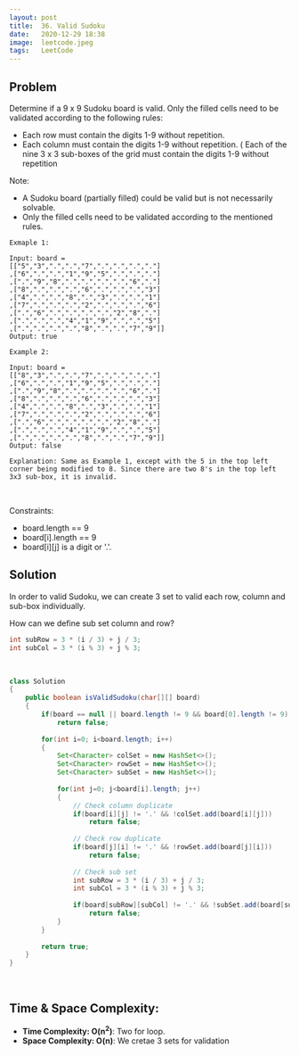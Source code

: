 ```yaml
---
layout: post 
title:  36. Valid Sudoku
date:   2020-12-29 18:38
image:  leetcode.jpeg
tags:   LeetCode
---
```


## Problem

Determine if a 9 x 9 Sudoku board is valid. Only the filled cells need to be validated according to the following rules:

* Each row must contain the digits 1-9 without repetition.
* Each column must contain the digits 1-9 without repetition.
( Each of the nine 3 x 3 sub-boxes of the grid must contain the digits 1-9 without repetition

Note:

* A Sudoku board (partially filled) could be valid but is not necessarily solvable.
* Only the filled cells need to be validated according to the mentioned rules.

```
Exmaple 1:

Input: board = 
[["5","3",".",".","7",".",".",".","."]
,["6",".",".","1","9","5",".",".","."]
,[".","9","8",".",".",".",".","6","."]
,["8",".",".",".","6",".",".",".","3"]
,["4",".",".","8",".","3",".",".","1"]
,["7",".",".",".","2",".",".",".","6"]
,[".","6",".",".",".",".","2","8","."]
,[".",".",".","4","1","9",".",".","5"]
,[".",".",".",".","8",".",".","7","9"]]
Output: true

Example 2:

Input: board = 
[["8","3",".",".","7",".",".",".","."]
,["6",".",".","1","9","5",".",".","."]
,[".","9","8",".",".",".",".","6","."]
,["8",".",".",".","6",".",".",".","3"]
,["4",".",".","8",".","3",".",".","1"]
,["7",".",".",".","2",".",".",".","6"]
,[".","6",".",".",".",".","2","8","."]
,[".",".",".","4","1","9",".",".","5"]
,[".",".",".",".","8",".",".","7","9"]]
Output: false

Explanation: Same as Example 1, except with the 5 in the top left corner being modified to 8. Since there are two 8's in the top left 3x3 sub-box, it is invalid.
```

<!-- Line breaks -->
<br />

Constraints:

* board.length == 9
* board[i].length == 9
* board[i][j] is a digit or '.'.

## Solution

In order to valid Sudoku, we can create 3 set to valid each row, column and sub-box individually.

How can we define sub set column and row?

```java
int subRow = 3 * (i / 3) + j / 3;
int subCol = 3 * (i % 3) + j % 3;
```

<!-- Line breaks -->
<br />

```java
class Solution 
{
    public boolean isValidSudoku(char[][] board) 
    {
        if(board == null || board.length != 9 && board[0].length != 9)
            return false;
        
        for(int i=0; i<board.length; i++)
        {
            Set<Character> colSet = new HashSet<>();
            Set<Character> rowSet = new HashSet<>();
            Set<Character> subSet = new HashSet<>();
            
            for(int j=0; j<board[i].length; j++)
            {
                // Check column duplicate
                if(board[i][j] != '.' && !colSet.add(board[i][j]))
                    return false;
                
                // Check row duplicate
                if(board[j][i] != '.' && !rowSet.add(board[j][i]))
                    return false;
                
                // Check sub set
                int subRow = 3 * (i / 3) + j / 3;
                int subCol = 3 * (i % 3) + j % 3;
                
                if(board[subRow][subCol] != '.' && !subSet.add(board[subRow][subCol]))
                    return false;
            }
        }
        
        return true;
    }
}
```

<!-- Line breaks -->
<br />

## Time & Space Complexity:

* **Time Complexity: O(n<sup>2</sup>)**: Two for loop.
* **Space Complexity: O(n)**: We cretae 3 sets for validation